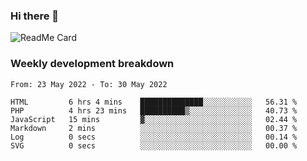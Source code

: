 ### Hi there 👋

<!--
**itzcy/itzcy** is a ✨ _special_ ✨ repository because its `README.md` (this file) appears on your GitHub profile.

Here are some ideas to get you started:

- 🔭 I’m currently working on ...
- 🌱 I’m currently learning ...
- 👯 I’m looking to collaborate on ...
- 🤔 I’m looking for help with ...
- 💬 Ask me about ...
- 📫 How to reach me: ...
- 😄 Pronouns: ...
- ⚡ Fun fact: ...
-->
![ReadMe Card](https://github-readme-stats.vercel.app/api?username=itzcy&show_icons=true&title_color=2d3198&icon_color=797cb8&text_color=24292e&bg_color=f6f8fa)

### Weekly development breakdown
<!--START_SECTION:waka-->

```text
From: 23 May 2022 - To: 30 May 2022

HTML         6 hrs 4 mins    ██████████████░░░░░░░░░░░   56.31 %
PHP          4 hrs 23 mins   ██████████▒░░░░░░░░░░░░░░   40.73 %
JavaScript   15 mins         ▓░░░░░░░░░░░░░░░░░░░░░░░░   02.44 %
Markdown     2 mins          ░░░░░░░░░░░░░░░░░░░░░░░░░   00.37 %
Log          0 secs          ░░░░░░░░░░░░░░░░░░░░░░░░░   00.14 %
SVG          0 secs          ░░░░░░░░░░░░░░░░░░░░░░░░░   00.00 %
```

<!--END_SECTION:waka-->
